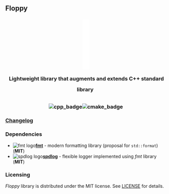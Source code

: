 ## Floppy
<h3 align="center">
    <img src="./docs/images/logo-tmp.png" alt=""/><br/>
    <img src="https://raw.githubusercontent.com/catppuccin/catppuccin/main/assets/misc/transparent.png" height="30" width="0px"/>
    Lightweight library that augments and extends C++ standard library
    <img src="https://raw.githubusercontent.com/catppuccin/catppuccin/main/assets/misc/transparent.png" height="30" width="0px"/><br/>
    <img src="https://raw.githubusercontent.com/catppuccin/catppuccin/main/assets/misc/transparent.png" height="30" width="0px"/><br/>
    <img src="https://img.shields.io/badge/C%2B%2B-00599C?style=flat-square&logo=c%2B%2B&logoColor=white" alt="cpp_badge"/><img src="https://img.shields.io/badge/CMake-064F8C?style=flat-square&logo=cmake&logoColor=white" alt="cmake_badge"/>
</h3>

### [Changelog](./CHANGELOG.md)

### Dependencies

- ![fmt logo](https://avatars.githubusercontent.com/u/7280830?s=16&v=4)[**fmt**](https://github.com/fmtlib/fmt) - modern formatting library (proposal for `std::format`) (**MIT**)
- ![spdlog logo](https://avatars.githubusercontent.com/u/6052198?s=16&v=4)[**spdlog**](https://github.com/gabime/spdlog) - flexible logger implemented using *fmt* library (**MIT**)

### Licensing

*Floppy* library is distributed under the MIT license. See [LICENSE](./LICENSE) for details.